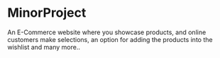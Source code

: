 # MinorProject
An E-Commerce website where you showcase products, and online customers make selections, an option for adding the products into the wishlist and many more..
